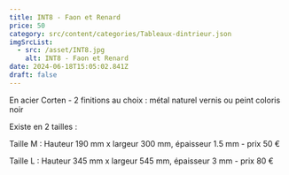 ```yaml
---
title: INT8 - Faon et Renard
price: 50
category: src/content/categories/Tableaux-dintrieur.json
imgSrcList:
  - src: /asset/INT8.jpg
    alt: INT8 - Faon et Renard
date: 2024-06-18T15:05:02.841Z
draft: false
---
```


En acier Corten - 2 finitions au choix : métal naturel vernis ou peint coloris noir 

Existe en 2 tailles :

Taille M : Hauteur 190 mm x largeur 300 mm, épaisseur 1.5 mm - prix 50 € 

Taille L : Hauteur 345 mm x largeur 545 mm, épaisseur 3 mm - prix 80 € 
